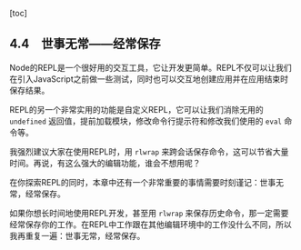 [toc]

## 4.4　世事无常——经常保存

Node的REPL是一个很好用的交互工具，它让开发更简单。REPL不仅可以让我们在引入JavaScript之前做一些测试，同时也可以交互地创建应用并在应用结束时保存结果。

REPL的另一个非常实用的功能是自定义REPL，它可以让我们消除无用的 `undefined` 返回值，提前加载模块，修改命令行提示符和修改我们使用的 `eval` 命令等。

我强烈建议大家在使用REPL时，用 `rlwrap` 来跨会话保存命令，这可以节省大量时间。再说，有这么强大的编辑功能，谁会不想用呢？

在你探索REPL的同时，本章中还有一个非常重要的事情需要时刻谨记：世事无常，经常保存。

如果你想长时间地使用REPL开发，甚至用 `rlwrap` 来保存历史命令，那一定需要经常保存你的工作。在REPL中工作跟在其他编辑环境中的工作没什么不同，所以我再重复一遍：世事无常，经常保存。

